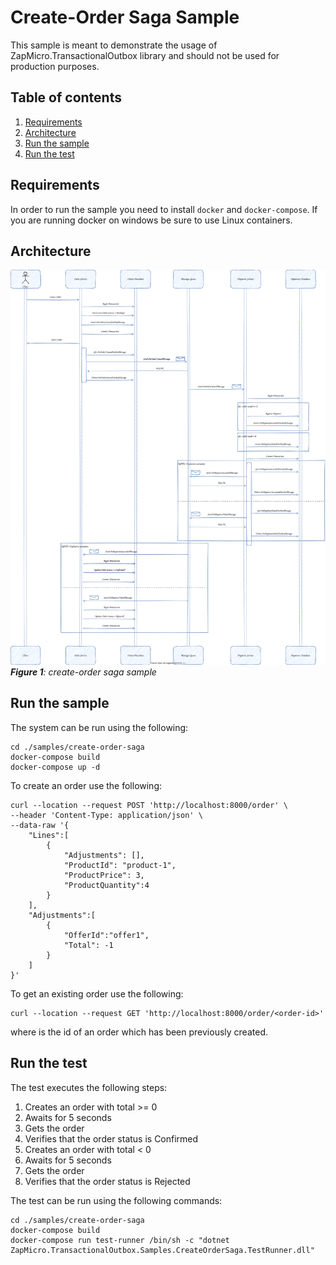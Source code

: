 # Create-Order Saga Sample

This sample is meant to demonstrate the usage of ZapMicro.TransactionalOutbox library and should not be used for production purposes.

## Table of contents

1. [Requirements](#requirements)
2. [Architecture](#architecture)
3. [Run the sample](#run-the-sample)
4. [Run the test](#run-the-test)

## Requirements

In order to run the sample you need to install `docker` and `docker-compose`.
If you are running docker on windows be sure to use Linux containers.

## Architecture

![Scenario Overview](./../../assets/images/create-order-saga-sample.svg) ***Figure 1**: create-order saga sample*

## Run the sample

The system can be run using the following:
```
cd ./samples/create-order-saga
docker-compose build
docker-compose up -d
```

To create an order use the following:
```
curl --location --request POST 'http://localhost:8000/order' \
--header 'Content-Type: application/json' \
--data-raw '{
    "Lines":[
        {
            "Adjustments": [],
            "ProductId": "product-1",
            "ProductPrice": 3,
            "ProductQuantity":4
        }
    ],
    "Adjustments":[
        {
            "OfferId":"offer1",
            "Total": -1
        }
    ]
}'
```

To get an existing order use the following:
```
curl --location --request GET 'http://localhost:8000/order/<order-id>'
```

where <order-id> is the id of an order which has been previously created.


## Run the test

The test executes the following steps:

1. Creates an order with total >= 0
2. Awaits for 5 seconds
3. Gets the order
4. Verifies that the order status is Confirmed
5. Creates an order with total < 0
6. Awaits for 5 seconds
7. Gets the order
8. Verifies that the order status is Rejected

The test can be run using the following commands:

```
cd ./samples/create-order-saga
docker-compose build
docker-compose run test-runner /bin/sh -c "dotnet ZapMicro.TransactionalOutbox.Samples.CreateOrderSaga.TestRunner.dll"
```